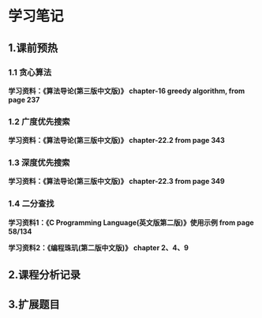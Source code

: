 # 学习笔记

  
## 1.课前预热  

### 1.1 贪心算法  
**学习资料：《算法导论(第三版中文版)》 chapter-16 greedy algorithm, from page 237**  


### 1.2 广度优先搜索  
**学习资料：《算法导论(第三版中文版)》 chapter-22.2 from page 343**  

### 1.3 深度优先搜索  
**学习资料：《算法导论(第三版中文版)》 chapter-22.3 from page 349**  

### 1.4 二分查找  
**学习资料1：《C Programming Language(英文版第二版)》使用示例 from page 58/134**  

**学习资料2：《编程珠玑(第二版中文版)》 chapter 2、4、9**  

## 2.课程分析记录  


## 3.扩展题目    

